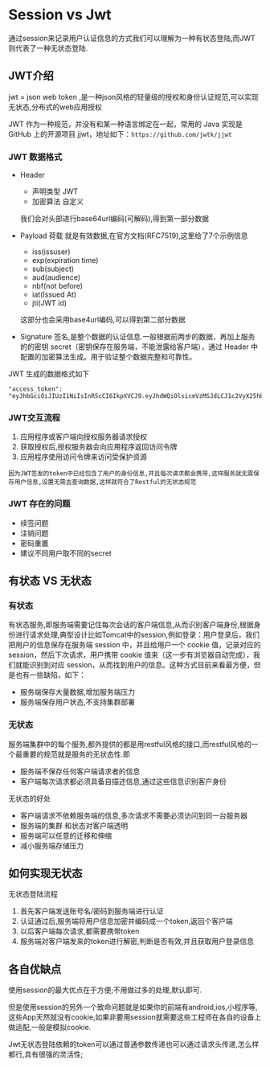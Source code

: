 # Session  vs Jwt

通过session来记录用户认证信息的方式我们可以理解为一种有状态登陆,而JWT则代表了一种无状态登陆.

## JWT介绍

jwt = json web token ,是一种json风格的轻量级的授权和身份认证规范,可以实现无状态,分布式的web应用授权

JWT 作为一种规范，并没有和某一种语言绑定在一起，常用的 Java 实现是 GitHub 上的开源项目 jjwt，地址如下：`https://github.com/jwtk/jjwt`

### JWT 数据格式

- Header

  - 声明类型 JWT
  - 加密算法 自定义

  我们会对头部进行base64url编码(可解码),得到第一部分数据

- Payload 荷载 就是有效数据,在官方文档(RFC7519),这里给了7个示例信息

  - iss(issuser)
  - exp(expiration time)
  - sub(subject)
  - aud(audience)
  - nbf(not before)
  - iat(Issued At)
  - jti(JWT id)

  这部分也会采用base4url编码,可以得到第二部分数据

- Signature 签名,是整个数据的认证信息.一般根据前两步的数据，再加上服务的的密钥 secret（密钥保存在服务端，不能泄露给客户端），通过 Header 中配置的加密算法生成。用于验证整个数据完整和可靠性。

JWT 生成的数据格式如下

```
"access_token": "eyJhbGciOiJIUzI1NiIsInR5cCI6IkpXVCJ9.eyJhdWQiOlsicmVzMSJdLCJ1c2VyX25hbWUiOiJqYXZhYm95Iiwic2NvcGUiOlsiYWxsIl0sImV4cCI6MTYxMTAyNzU0MSwiYXV0aG9yaXRpZXMiOlsiUk9MRV91c2VyIl0sImp0aSI6ImZkZDY4YjQyLTE1MmMtNGI0NC05YTEwLWFhZjEyMTRkNTYzNSIsImNsaWVudF9pZCI6ImphdmFib3kifQ._ETBwzH0MyUNX2yCzgtB9Siudws_IVx5LMTTaQ5RDxA"
```

### JWT交互流程

1. 应用程序或客户端向授权服务器请求授权
2. 获取授权后,授权服务器会向应用程序返回访问令牌
3. 应用程序使用访问令牌来访问受保护资源

```
因为JWT签发的token中已经包含了用户的身份信息,并且每次请求都会携带,这样服务就无需保存用户信息,设置无需去查询数据,这样就符合了Restful的无状态规范
```

### JWT 存在的问题

* 续签问题
* 注销问题
* 密码重置
* 建议不同用户取不同的secret

## 有状态 VS 无状态

### 有状态

有状态服务,即服务端需要记住每次会话的客户端信息,从而识别客户端身份,根据身份进行请求处理,典型设计比如Tomcat中的session,例如登录：用户登录后，我们把用户的信息保存在服务端 session 中，并且给用户一个 cookie 值，记录对应的 session，然后下次请求，用户携带 cookie 值来（这一步有浏览器自动完成），我们就能识别到对应 session，从而找到用户的信息。这种方式目前来看最方便，但是也有一些缺陷，如下：

* 服务端保存大量数据,增加服务端压力
* 服务端保存用户状态,不支持集群部署

### 无状态

服务端集群中的每个服务,都外提供的都是用restful风格的接口,而restful风格的一个最重要的规范就是服务的无状态性.即

* 服务端不保存任何客户端请求者的信息
* 客户端每次请求都必须具备自描述信息,通过这些信息识别客户身份

无状态的好处

* 客户端请求不依赖服务端的信息,多次请求不需要必须访问到同一台服务器
* 服务端的集群 和状态对客户端透明
* 服务端可以任意的迁移和伸缩
* 减小服务端存储压力

## 如何实现无状态

无状态登陆流程

1. 首先客户端发送账号名/密码到服务端进行认证
2. 认证通过后,服务端将用户信息加密并编码成一个token,返回个客户端
3. 以后客户端每次请求,都需要携带token
4. 服务端对客户端发来的token进行解密,判断是否有效,并且获取用户登录信息

## 各自优缺点

使用session的最大优点在于方便;不用做过多的处理,默认即可.

但是使用session的另外一个致命问题就是如果你的前端有android,ios,小程序等,这些App天然就没有cookie,如果非要用session就需要这些工程师在各自的设备上做适配,一般是模拟cookie.

Jwt无状态登陆依赖的token可以通过普通参数传递也可以通过请求头传递,怎么样都行,具有很强的灵活性;



